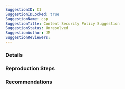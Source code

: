 ```yaml
---
SuggestionID: C1 
SuggestionIDLocked: true
SuggestionName: csp
SuggestionTitle: Content Security Policy Suggestion
SuggestionStatus: Unresolved
SuggestionAuthor: JM
SuggestionReviewers: 
---
```


### Details



### Reproduction Steps



### Recommendations


